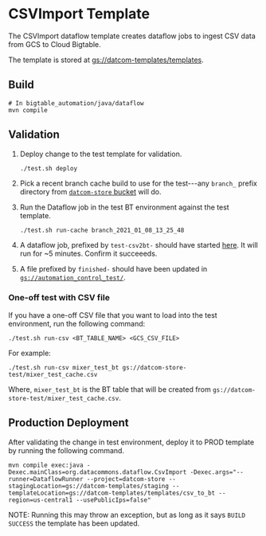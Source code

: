 # CSVImport Template

The CSVImport dataflow template creates dataflow jobs to ingest CSV data from
GCS to Cloud Bigtable.

The template is stored at [gs://datcom-templates/templates](https://pantheon.corp.google.com/storage/browser/datcom-templates/templates).

## Build

```
# In bigtable_automation/java/dataflow
mvn compile
```

## Validation

1.  Deploy change to the test template for validation.

    ```
    ./test.sh deploy
    ```

2.  Pick a recent branch cache build to use for the test---any `branch_` prefix
    directory from [`datcom-store`
    bucket](https://pantheon.corp.google.com/storage/browser/datcom-store;tab=objects)
    will do.

3.  Run the Dataflow job in the test BT environment against the test template.

    ```
    ./test.sh run-cache branch_2021_01_08_13_25_48
    ```

4.  A dataflow job, prefixed by `test-csv2bt-` should have started
    [here](https://pantheon.corp.google.com/dataflow/jobs?project=google.com:datcom-store-dev).
    It will run for ~5 minutes. Confirm it succeeeds.

5.  A file prefixed by `finished-` should have been updated in
    [`gs://automation_control_test/`](https://pantheon.corp.google.com/storage/browser/automation_control_test?project=google.com:datcom-store-dev).

### One-off test with CSV file

If you have a one-off CSV file that you want to load into the test environment,
run the following command:

  ```
  ./test.sh run-csv <BT_TABLE_NAME> <GCS_CSV_FILE>
  ```

For example:

  ```
  ./test.sh run-csv mixer_test_bt gs://datcom-store-test/mixer_test_cache.csv
  ```

Where, `mixer_test_bt` is the BT table that will be created from
`gs://datcom-store-test/mixer_test_cache.csv`.

## Production Deployment

After validating the change in test environment, deploy it to PROD template by
running the following command.

```
mvn compile exec:java -Dexec.mainClass=org.datacommons.dataflow.CsvImport -Dexec.args="--runner=DataflowRunner --project=datcom-store --stagingLocation=gs://datcom-templates/staging --templateLocation=gs://datcom-templates/templates/csv_to_bt --region=us-central1 --usePublicIps=false"
```

NOTE: Running this may throw an exception, but as long as it says `BUILD
SUCCESS` the template has been updated.
